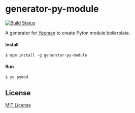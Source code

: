 # generator-py-module

[![Build Status](https://secure.travis-ci.org/craigbeck/generator-pymod.png?branch=master)](https://travis-ci.org/craigbeck/generator-pymod)

A generator for [Yeoman](http://yeoman.io) to create Pyton module boilerplate.

#### Install 

```
$ npm install -g generator-py-module
```

#### Run 

```
$ yo pymod
```

## License

[MIT License](http://en.wikipedia.org/wiki/MIT_License)
